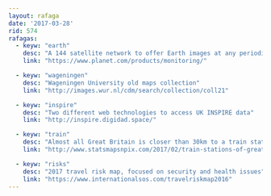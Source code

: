 ```yaml
---
layout: rafaga
date: '2017-03-28'
rid: 574
rafagas:
  - keyw: "earth"
    desc: "A 144 satellite network to offer Earth images at any periodicity"
    link: "https://www.planet.com/products/monitoring/"

  - keyw: "wageningen"
    desc: "Wageningen University old maps collection"
    link: "http://images.wur.nl/cdm/search/collection/coll21"

  - keyw: "inspire"
    desc: "Two different web technologies to access UK INSPIRE data"
    link: "http://inspire.digidad.space/"

  - keyw: "train"
    desc: "Almost all Great Britain is closer than 30km to a train station"
    link: "http://www.statsmapsnpix.com/2017/02/train-stations-of-great-britain.html"

  - keyw: "risks"
    desc: "2017 travel risk map, focused on security and health issues"
    link: "https://www.internationalsos.com/travelriskmap2016"
---
```


